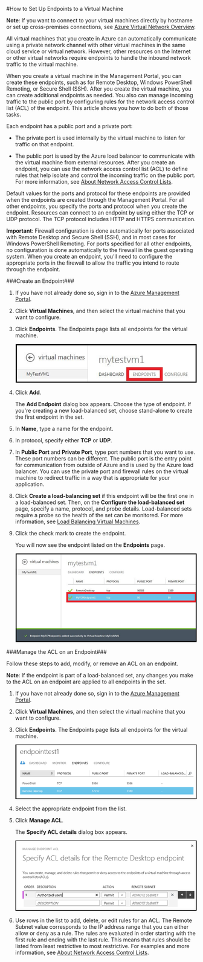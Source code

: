<properties linkid="manage-windows-howto-setup-endpoints" urlDisplayName="Set up endpoints" pageTitle="Set up endpoints on a virtual machine in Azure" metaKeywords="Azure config setup, configuring vm connection" description="Learn how to setup communication with a virtual machine in Azure." metaCanonical="" services="virtual-machines" documentationCenter="" title="" authors="" solutions="" manager="" editor="" />


#How to Set Up Endpoints to a Virtual Machine

**Note**: If you want to connect to your virtual machines directly by hostname or set up cross-premises connections, see [Azure Virtual Network Overview](http://go.microsoft.com/fwlink/p/?LinkID=294063).

All virtual machines that you create in Azure can automatically communicate using a private network channel with other virtual machines in the same cloud service or virtual network. However, other resources on the Internet or other virtual networks require endpoints to handle the inbound network traffic to the virtual machine. 

When you create a virtual machine in the Management Portal, you can create these endpoints, such as for Remote Desktop, Windows PowerShell Remoting, or Secure Shell (SSH). After you create the virtual machine, you can create additional endpoints as needed. You also can manage incoming traffic to the public port by configuring rules for the network access control list (ACL) of the endpoint. This article shows you how to do both of those tasks.

Each endpoint has a public port and a private port:

- The private port is used internally by the virtual machine to listen for traffic on that endpoint.

- The public port is used by the Azure load balancer to communicate with the virtual machine from external resources. After you create an endpoint, you can use the network access control list (ACL) to define rules that help isolate and control the incoming traffic on the public port. For more information, see [About Network Access Control Lists](http://go.microsoft.com/fwlink/p/?LinkId=303816).

Default values for the ports and protocol for these endpoints are provided when the endpoints are created through the Management Portal. For all other endpoints, you specify the ports and protocol when you create the endpoint. Resources can connect to an endpoint by using either the TCP or UDP protocol. The TCP protocol includes HTTP and HTTPS communication.  

**Important**: Firewall configuration is done automatically for ports associated with Remote Desktop and Secure Shell (SSH), and in most cases for Windows PowerShell Remoting. For ports specified for all other endpoints, no configuration is done automatically to the firewall in the guest operating system. When you create an endpoint, you'll need to configure the appropriate ports in the firewall to allow the traffic you intend to route through the endpoint.

###Create an Endpoint###

1. If you have not already done so, sign in to the [Azure Management Portal](http://manage.windowsazure.cn).

2. Click **Virtual Machines**, and then select the virtual machine that you want to configure.

3. Click **Endpoints**. The Endpoints page lists all endpoints for the virtual machine.

	![Endpoints](./media/virtual-machines-set-up-endpoints/endpointswindows.png)

4.	Click **Add**.

	The **Add Endpoint** dialog box appears. Choose the type of endpoint. If you're creating a new load-balanced set, choose stand-alone to create the first endpoint in the set.
	
5. In **Name**, type a name for the endpoint.

6. In protocol, specify either **TCP** or **UDP**.

7. In **Public Port** and **Private Port**, type port numbers that you want to use. These port numbers can be different. The public port is the entry point for communication from outside of Azure and is used by the Azure load balancer. You can use the private port and firewall rules on the virtual machine to redirect traffic in a way that is appropriate for your application.

8. Click **Create a load-balancing set** if this endpoint will be the first one in a load-balanced set. Then, on the **Configure the load-balanced set** page, specify a name, protocol, and probe details. Load-balanced sets require a probe so the health of the set can be monitored. For more information, see [Load Balancing Virtual Machines](http://www.windowsazure.com/en-us/manage/windows/common-tasks/how-to-load-balance-virtual-machines/).  

9.	Click the check mark to create the endpoint.

	You will now see the endpoint listed on the **Endpoints** page.

	![Endpoint creation successful](./media/virtual-machines-set-up-endpoints/endpointwindowsnew.png)

###Manage the ACL on an Endpoint###

Follow these steps to add, modify, or remove an ACL on an endpoint.

**Note**: If the endpoint is part of a load-balanced set, any changes you make to the ACL on an endpoint are applied to all endpoints in the set.

1. If you have not already done so, sign in to the [Azure Management Portal](http://manage.windowsazure.cn).

2. Click **Virtual Machines**, and then select the virtual machine that you want to configure.

3. Click **Endpoints**. The Endpoints page lists all endpoints for the virtual machine.

    ![ACL list](./media/virtual-machines-set-up-endpoints/EndpointsShowsDefaultEndpointsForVM.png)

4. Select the appropriate endpoint from the list. 

5. Click **Manage ACL**.

    The **Specify ACL details** dialog box appears.

    ![Specify ACL details](./media/virtual-machines-set-up-endpoints/EndpointACLdetails.png)

6. Use rows in the list to add, delete, or edit rules for an ACL. The Remote Subnet value corresponds to the IP address range that you can either allow or deny as a rule. The rules are evaluated in order starting with the first rule and ending with the last rule. This means that rules should be listed from least restrictive to most restrictive. For examples and more information, see [About Network Access Control Lists](http://go.microsoft.com/fwlink/p/?LinkId=303816).

